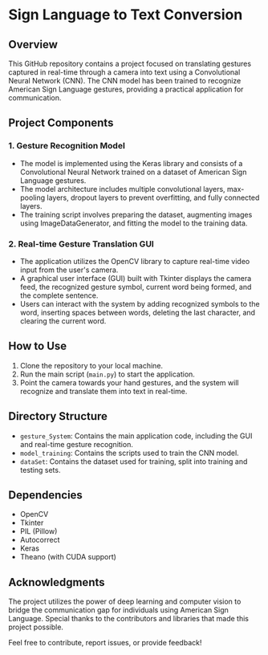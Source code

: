 # Sign Language to Text Conversion

## Overview

This GitHub repository contains a project focused on translating gestures captured in real-time through a camera into text using a Convolutional Neural Network (CNN). The CNN model has been trained to recognize American Sign Language gestures, providing a practical application for communication.

## Project Components

### 1. Gesture Recognition Model

- The model is implemented using the Keras library and consists of a Convolutional Neural Network trained on a dataset of American Sign Language gestures.
- The model architecture includes multiple convolutional layers, max-pooling layers, dropout layers to prevent overfitting, and fully connected layers.
- The training script involves preparing the dataset, augmenting images using ImageDataGenerator, and fitting the model to the training data.

### 2. Real-time Gesture Translation GUI

- The application utilizes the OpenCV library to capture real-time video input from the user's camera.
- A graphical user interface (GUI) built with Tkinter displays the camera feed, the recognized gesture symbol, current word being formed, and the complete sentence.
- Users can interact with the system by adding recognized symbols to the word, inserting spaces between words, deleting the last character, and clearing the current word.

## How to Use

1. Clone the repository to your local machine.
2. Run the main script (`main.py`) to start the application.
3. Point the camera towards your hand gestures, and the system will recognize and translate them into text in real-time.

## Directory Structure

- `gesture_System`: Contains the main application code, including the GUI and real-time gesture recognition.
- `model_training`: Contains the scripts used to train the CNN model.
- `dataSet`: Contains the dataset used for training, split into training and testing sets.

## Dependencies

- OpenCV
- Tkinter
- PIL (Pillow)
- Autocorrect
- Keras
- Theano (with CUDA support)

## Acknowledgments

The project utilizes the power of deep learning and computer vision to bridge the communication gap for individuals using American Sign Language. Special thanks to the contributors and libraries that made this project possible.

Feel free to contribute, report issues, or provide feedback!
